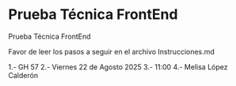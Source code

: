 # Prueba Técnica FrontEnd

Prueba Técnica FrontEnd

Favor de leer los pasos a seguir en el archivo Instrucciones.md

1.- GH 57
2.- Viernes 22 de Agosto 2025
3.- 11:00
4.- Melisa López Calderón
